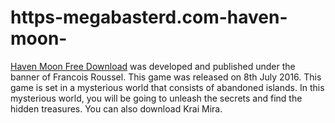 # https-megabasterd.com-haven-moon-
[Haven Moon Free Download](https://megabasterd.com/haven-moon/) was developed and published under the banner of Francois Roussel. This game was released on 8th July 2016. This game is set in a mysterious world that consists of abandoned islands. In this mysterious world, you will be going to unleash the secrets and find the hidden treasures. You can also download Krai Mira.
